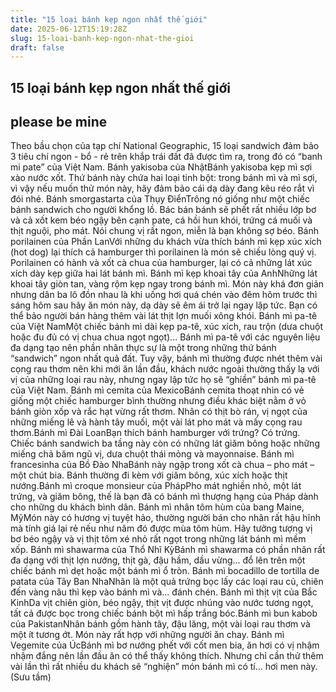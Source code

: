 ```yaml
---
title: "15 loại bánh kẹp ngon nhất thế giới"
date: 2025-06-12T15:19:28Z
slug: 15-loai-banh-kep-ngon-nhat-the-gioi
draft: false
---
```


## 15 loại bánh kẹp ngon nhất thế giới

## please be mine

Theo bầu chọn của tạp chí National Geographic, 15 loại sandwich đảm bảo 3 tiêu chí ngon - bổ - rẻ trên khắp trái đất đã được tìm ra, trong đó có “banh mi pate” của Việt Nam.
 Bánh yakisoba của NhậtBánh yakisoba kẹp mì sợi xào nước xốt. Thứ bánh này chứa hai loại tinh bột: trong bánh mì và mì sợi, vì vậy nếu muốn thử món này, hãy đảm bảo cái dạ dày đang kêu réo rắt vì đói nhé.
 Bánh smorgastarta của Thụy ĐiểnTrông nó giống như một chiếc bánh sandwich cho người khổng lồ. Bác bán bánh sẽ phết rất nhiều lớp bơ và cả xốt kem béo ngậy bên cạnh pate, cá hồi hun khói, trứng cá muối và thịt nguội, pho mát. Nói chung vị rất ngon, miễn là bạn không sợ béo.
 Bánh porilainen của Phần LanVới những du khách vừa thích bánh mì kẹp xúc xích (hot dog) lại thích cả hamburger thì porilainen là món sẽ chiều lòng quý vị. Porilainen có hành và xốt cà chua của hamburger, lại có cả những lát xúc xích dày kẹp giữa hai lát bánh mì.
 Bánh mì kẹp khoai tây của AnhNhững lát khoai tây giòn tan, vàng rộm kẹp ngay trong bánh mì. Món này khá đơn giản nhưng dân ba lô đồn nhau là khi uống hơi quá chén vào đêm hôm trước thì sáng hôm sau hãy ăn món này, dạ dày sẽ êm ái trở lại ngay lập tức. Bạn có thể bảo người bán hàng thêm vài lát thịt lợn muối xông khói.
 Bánh mì pa-tê của Việt NamMột chiếc bánh mì dài kẹp pa-tê, xúc xích, rau trộn (dưa chuột hoặc đu đủ có vị chua chua ngọt ngọt)... Bánh mì pa-tê với các nguyên liệu đa dạng tạo nên phần nhân thực sự là một trong những thứ bánh “sandwich” ngon nhất quả đất. Tuy vậy, bánh mì thường được nhét thêm vài cọng rau thơm nên khi mới ăn lần đầu, khách nước ngoài thường thấy lạ với vị của những loại rau này, nhưng ngay lập tức họ sẽ “ghiền” bánh mì pa-tê của Việt Nam.
 Bánh mì cemita của MexicoBánh cemita thoạt nhìn có vẻ giống một chiếc hamburger bình thường nhưng điều khác biệt nằm ở vỏ bánh giòn xốp và rắc hạt vừng rất thơm. Nhân có thịt bò rán, vị ngọt của những miếng lê và hành tây muối, một vài lát pho mát và mấy cọng rau thơm.Bánh mì Đài LoanBạn thích bánh hamburger với trứng? Có trứng. Chiếc bánh sandwich ba tầng này còn có những lát giăm bông hoặc những miếng chả băm ngũ vị, dưa chuột thái mỏng và mayonnaise.
 Bánh mì francesinha của Bồ Đào NhaBánh này ngập trong xốt cà chua – pho mát – một chút bia. Bánh thường đi kèm với giăm bông, xúc xích hoặc thịt nướng.Bánh mì croque monsieur của PhápPho mát nghiền nhỏ, một lát trứng, và giăm bông, thế là bạn đã có bánh mì thượng hạng của Pháp dành cho những du khách bình dân.
 Bánh mì nhân tôm hùm của bang Maine, MỹMón này có hương vị tuyệt hảo, thường người bán cho nhân rất hậu hĩnh mà tính giá lại rẻ nếu như năm đó được mùa tôm hùm. Hãy tưởng tượng vị bơ béo ngậy và vị thịt tôm xé nhỏ rất ngọt trong những lát bánh mì mềm xốp.
 Bánh mì shawarma của Thổ Nhĩ KỳBánh mì shawarma có phần nhân rất đa dạng với thịt lợn nướng, thịt gà, đậu hầm, dầu vừng... đổ lên trên một chiếc bánh mì dẹt hoặc một bánh mì ổ tròn.
 Bánh mì bocadillo de tortilla de patata của Tây Ban NhaNhân là một quả trứng bọc lấy các loại rau củ, chiên đến vàng nâu thì kẹp vào bánh mì và... đánh chén.
 Bánh mì thịt vịt của Bắc KinhDa vịt chiên giòn, béo ngậy, thịt vịt được nhúng vào nước tương ngọt, tất cả được bọc trong chiếc bánh bột mì hấp trắng bóc.Bánh mì bun kabob của PakistanNhân bánh gồm hành tây, đậu lăng, một vài loại rau thơm và một ít tương ớt. Món này rất hợp với những người ăn chay.
 Bánh mì Vegemite của ÚcBánh mì bơ nướng phết với cốt men bia, ăn hơi có vị nhậm nhậm đắng nên lần đầu ăn có thể thấy không thích. Nhưng chỉ cần thử thêm vài lần thì rất nhiều du khách sẽ “nghiện” món bánh mì có tí... hơi men này.
 (Sưu tầm)